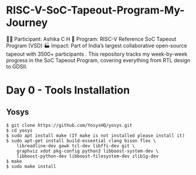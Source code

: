 # RISC-V-SoC-Tapeout-Program-My-Journey
👩‍💻 Participant: Ashika C H 
📍 Program: RISC-V Reference SoC Tapeout Program (VSD) 
🏭 Impact: Part of India’s largest collaborative open-source tapeout with 3500+ participants  .
This repository tracks my week-by-week progress in the SoC Tapeout Program, covering everything from RTL design to GDSII.


# Day 0 - Tools Installation
## Yosys
```
$ git clone https://github.com/YosysHQ/yosys.git
$ cd yosys 
$ sudo apt install make (If make is not installed please install it) 
$ sudo apt-get install build-essential clang bison flex \
    libreadline-dev gawk tcl-dev libffi-dev git \
    graphviz xdot pkg-config python3 libboost-system-dev \
    libboost-python-dev libboost-filesystem-dev zlib1g-dev
$ make 
$ sudo make install
